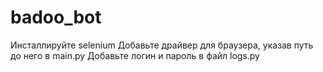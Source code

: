 # badoo_bot

Инсталлируйте selenium
Добавьте драйвер для браузера, указав путь до него в main.py
Добавьте логин и пароль в файл logs.py

